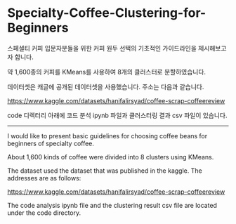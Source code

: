 # Specialty-Coffee-Clustering-for-Beginners

스페셜티 커피 입문자분들을 위한 커피 원두 선택의 기초적인 가이드라인을 제시해보고자 합니다.

약 1,600종의 커피를 KMeans를 사용하여 8개의 클러스터로 분할하였습니다.

데이터셋은 캐글에 공개된 데이터셋을 사용했습니다. 주소는 다음과 같습니다.

https://www.kaggle.com/datasets/hanifalirsyad/coffee-scrap-coffeereview

code 디렉터리 아래에 코드 분석 ipynb 파일과 클러스터링 결과 csv 파일이 있습니다. 


---

I would like to present basic guidelines for choosing coffee beans for beginners of specialty coffee.

About 1,600 kinds of coffee were divided into 8 clusters using KMeans.

The dataset used the dataset that was published in the kaggle. The addresses are as follows:

https://www.kaggle.com/datasets/hanifalirsyad/coffee-scrap-coffeereview

The code analysis ipynb file and the clustering result csv file are located under the code directory.
